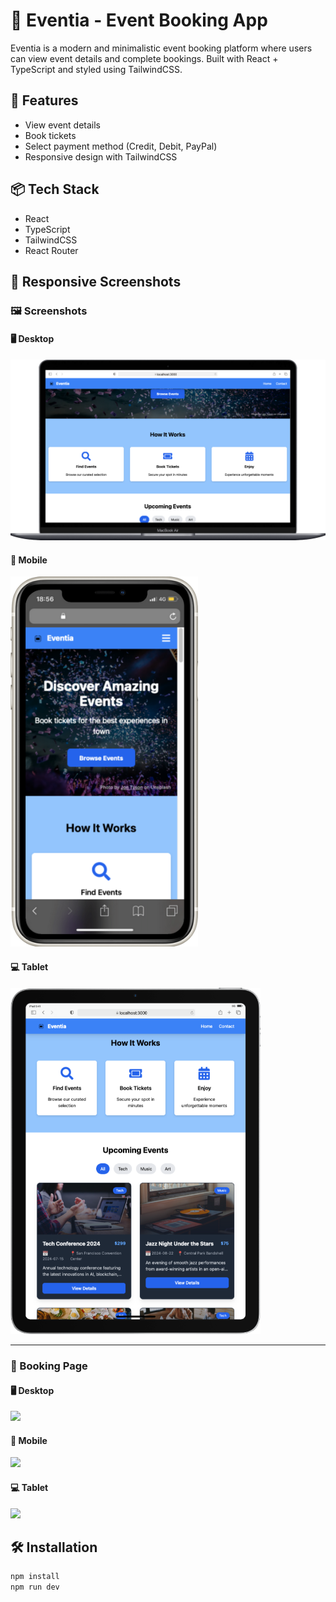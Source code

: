 # 🎉 Eventia - Event Booking App

Eventia is a modern and minimalistic event booking platform where users can view event details and complete bookings. Built with React + TypeScript and styled using TailwindCSS.

## 🚀 Features

- View event details
- Book tickets
- Select payment method (Credit, Debit, PayPal)
- Responsive design with TailwindCSS

## 📦 Tech Stack

- React
- TypeScript
- TailwindCSS
- React Router

## 📸 Responsive Screenshots

### 🖼️ Screenshots

#### 🖥️ Desktop

<img src="./screenshots/homepage/Eventia_desktop.png" width="600"/>

#### 📱 Mobile

<img src="./screenshots/homepage/eventia_mobile.png" width="300"/>

#### 💻 Tablet

<img src="./screenshots/homepage/eventia_tablet.png" width="400"/>

---

### 📍 Booking Page

#### 🖥️ Desktop

<img src="./screenshots/homepage/booking/eventia_booking_desktop.png" width="600"/>

#### 📱 Mobile

<img src="./screenshots/homepage/booking/eventia_booking_mobile.png" width="300"/>

#### 💻 Tablet

<img src="./screenshots/homepage/booking/eventia_booking_tablet.png" width="400"/>

## 🛠️ Installation

```bash
npm install
npm run dev
```
